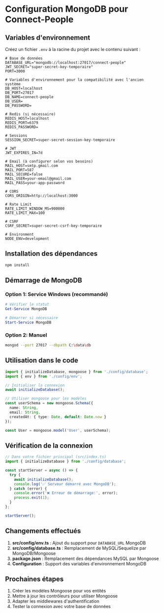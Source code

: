 # Configuration MongoDB pour Connect-People

## Variables d'environnement

Créez un fichier `.env` à la racine du projet avec le contenu suivant :

```env
# Base de données
DATABASE_URL="mongodb://localhost:27017/connect-people"
JWT_SECRET="super-secret-key-temporaire"
PORT=3000

# Variables d'environnement pour la compatibilité avec l'ancien système
DB_HOST=localhost
DB_PORT=27017
DB_NAME=connect-people
DB_USER=
DB_PASSWORD=

# Redis (si nécessaire)
REDIS_HOST=localhost
REDIS_PORT=6379
REDIS_PASSWORD=

# Sessions
SESSION_SECRET=super-secret-session-key-temporaire

# JWT
JWT_EXPIRES_IN=7d

# Email (à configurer selon vos besoins)
MAIL_HOST=smtp.gmail.com
MAIL_PORT=587
MAIL_SECURE=false
MAIL_USER=your-email@gmail.com
MAIL_PASS=your-app-password

# CORS
CORS_ORIGIN=http://localhost:3000

# Rate Limit
RATE_LIMIT_WINDOW_MS=900000
RATE_LIMIT_MAX=100

# CSRF
CSRF_SECRET=super-secret-csrf-key-temporaire

# Environment
NODE_ENV=development
```

## Installation des dépendances

```bash
npm install
```

## Démarrage de MongoDB

### Option 1: Service Windows (recommandé)
```powershell
# Vérifier le statut
Get-Service MongoDB

# Démarrer si nécessaire
Start-Service MongoDB
```

### Option 2: Manuel
```bash
mongod --port 27017 --dbpath C:\data\db
```

## Utilisation dans le code

```typescript
import { initializeDatabase, mongoose } from './config/database';
import { env } from './config/env';

// Initialiser la connexion
await initializeDatabase();

// Utiliser mongoose pour les modèles
const userSchema = new mongoose.Schema({
  name: String,
  email: String,
  createdAt: { type: Date, default: Date.now }
});

const User = mongoose.model('User', userSchema);
```

## Vérification de la connexion

```typescript
// Dans votre fichier principal (src/index.ts)
import { initializeDatabase } from './config/database';

const startServer = async () => {
  try {
    await initializeDatabase();
    console.log('✅ Serveur démarré avec MongoDB');
  } catch (error) {
    console.error('❌ Erreur de démarrage:', error);
    process.exit(1);
  }
};

startServer();
```

## Changements effectués

1. **src/config/env.ts** : Ajout du support pour `DATABASE_URL` MongoDB
2. **src/config/database.ts** : Remplacement de MySQL/Sequelize par MongoDB/Mongoose
3. **package.json** : Remplacement des dépendances MySQL par Mongoose
4. **Configuration** : Support des variables d'environnement MongoDB

## Prochaines étapes

1. Créer les modèles Mongoose pour vos entités
2. Mettre à jour les contrôleurs pour utiliser Mongoose
3. Adapter les middlewares d'authentification
4. Tester la connexion avec votre base de données






